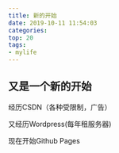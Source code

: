 ```yaml
---
title: 新的开始
date: 2019-10-11 11:54:03
categories:
top: 20 
tags:
- mylife
---
```


## 又是一个新的开始

经历CSDN（各种受限制，广告）

又经历Wordpress(每年租服务器)

现在开始Github Pages
